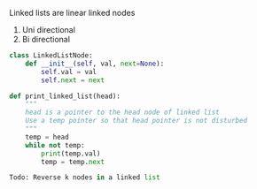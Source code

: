 Linked lists are linear linked nodes

1. Uni directional 
2. Bi directional

```python
class LinkedListNode:
    def __init__(self, val, next=None):
        self.val = val
        self.next = next

def print_linked_list(head):
    """
    head is a pointer to the head node of linked list
    Use a temp pointer so that head pointer is not disturbed
    """
    temp = head
    while not temp:
        print(temp.val)
        temp = temp.next

Todo: Reverse k nodes in a linked list
``` 